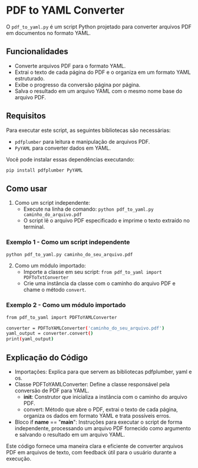 # PDF to YAML Converter

O `pdf_to_yaml.py` é um script Python projetado para converter arquivos PDF em documentos no formato YAML.


## Funcionalidades

- Converte arquivos PDF para o formato YAML.
- Extrai o texto de cada página do PDF e o organiza em um formato YAML estruturado.
- Exibe o progresso da conversão página por página.
- Salva o resultado em um arquivo YAML com o mesmo nome base do arquivo PDF.


## Requisitos

Para executar este script, as seguintes bibliotecas são necessárias:
- `pdfplumber` para leitura e manipulação de arquivos PDF.
- `PyYAML` para converter dados em YAML.

Você pode instalar essas dependências executando:

```bash
pip install pdfplumber PyYAML
```


## Como usar

1. Como um script independente:
   - Execute na linha de comando: `python pdf_to_yaml.py caminho_do_arquivo.pdf`
   - O script lê o arquivo PDF especificado e imprime o texto extraído no terminal.

### Exemplo 1 - Como um script independente

```bash
python pdf_to_yaml.py caminho_do_seu_arquivo.pdf
```

2. Como um módulo importado:
   - Importe a classe em seu script: `from pdf_to_yaml import PDFToTxtConverter`
   - Crie uma instância da classe com o caminho do arquivo PDF e chame o método `convert`.

### Exemplo 2 - Como um módulo importado

```bash
from pdf_to_yaml import PDFToYAMLConverter

converter = PDFToYAMLConverter('caminho_do_seu_arquivo.pdf')
yaml_output = converter.convert()
print(yaml_output)
```


## Explicação do Código

- Importações: Explica para que servem as bibliotecas pdfplumber, yaml e os.
- Classe PDFToYAMLConverter: Define a classe responsável pela conversão de PDF para YAML.
  - __init__: Construtor que inicializa a instância com o caminho do arquivo PDF.
  - convert: Método que abre o PDF, extrai o texto de cada página, organiza os dados em formato YAML e trata possíveis erros.
 - Bloco if __name__ == "__main__": Instruções para executar o script de forma independente, processando um arquivo PDF fornecido como argumento e salvando o resultado em um arquivo YAML.

Este código fornece uma maneira clara e eficiente de converter arquivos PDF em arquivos de texto, com feedback útil para o usuário durante a execução.